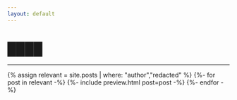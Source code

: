 ```yaml
---
layout: default
---
```


# ████
---

{% assign relevant = site.posts | where: "author","redacted" %}
{%- for post in relevant -%}
    {%- include preview.html post=post -%}
{%- endfor -%}